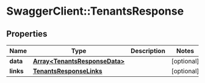 # SwaggerClient::TenantsResponse

## Properties
Name | Type | Description | Notes
------------ | ------------- | ------------- | -------------
**data** | [**Array&lt;TenantsResponseData&gt;**](TenantsResponseData.md) |  | [optional] 
**links** | [**TenantsResponseLinks**](TenantsResponseLinks.md) |  | [optional] 


